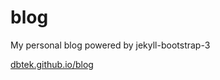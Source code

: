 blog
====

My personal blog powered by jekyll-bootstrap-3

[dbtek.github.io/blog](http://dbtek.github.io/blog)
